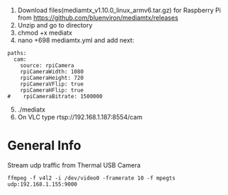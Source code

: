 1. Download files(mediamtx_v1.10.0_linux_armv6.tar.gz) for Raspberry Pi from https://github.com/bluenviron/mediamtx/releases
2. Unzip and go to directory
3. chmod +x mediatx
4. nano +698 mediamtx.yml and add next:
```
paths:
  cam:
    source: rpiCamera
    rpiCameraWidth: 1080
    rpiCameraHeight: 720
    rpiCameraVFlip: true
    rpiCameraHFlip: true
#    rpiCameraBitrate: 1500000
```
5. ./mediatx
6. On VLC type rtsp://192.168.1.187:8554/cam


# General Info
Stream udp traffic from Thermal USB Camera
```
ffmpeg -f v4l2 -i /dev/video0 -framerate 10 -f mpegts udp:192.168.1.155:9000
```
